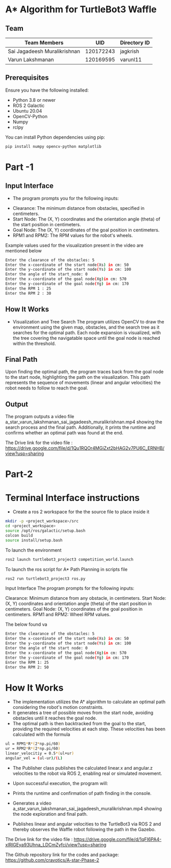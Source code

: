 # A* Algorithm for TurtleBot3 Waffle

## Team  
| Team Members                 | UID       | Directory ID |
|------------------------------|-----------|--------------|
| Sai Jagadeesh Muralikrishnan | 120172243 | jagkrish     |
| Varun Lakshmanan             | 120169595 | varunl11     |
## Prerequisites
Ensure you have the following installed:
- Python 3.8 or newer
- ROS 2 Galactic
- Ubuntu 20.04
- OpenCV-Python
- Numpy
- rclpy

You can install Python dependencies using pip:
```bash
pip install numpy opencv-python matplotlib
```
# Part -1

## Input Interface
* The program prompts you for the following inputs:

- Clearance: The minimum distance from obstacles, specified in centimeters.
- Start Node: The (X, Y) coordinates and the orientation angle (theta) of the start position in centimeters.
- Goal Node: The (X, Y) coordinates of the goal position in centimeters.
- RPM1 and RPM2: The RPM values for the robot's wheels.

Example values used for the visualization present in the video are mentioned below
```bash
Enter the clearance of the obstacles: 5
Enter the x-coordinate of the start node(Xs) in cm: 50
Enter the y-coordinate of the start node(Ys) in cm: 100
Enter the angle of the start_node: 0
Enter the x-coordinate of the goal node(Xg)in cm: 570
Enter the y-coordinate of the goal node(Yg) in cm: 170
Enter the RPM 1 : 25
Enter the RPM 2 : 30
```

## How It Works
* Visualization and Tree Search
The program utilizes OpenCV to draw the environment using the given map, obstacles, and the search tree as it searches for the optimal path. Each node expansion is visualized, with the tree covering the navigatable space until the goal node is reached within the threshold.

## Final Path
Upon finding the optimal path, the program traces back from the goal node to the start node, highlighting the path on the visualization. This path represents the sequence of movements (linear and angular velocities) the robot needs to follow to reach the goal.

## Output
The program outputs a video file a_star_varun_lakshmanan_sai_jagadeesh_muralikrishnan.mp4 showing the search process and the final path. Additionally, it prints the runtime and confirms whether an optimal path was found at the end.

The  Drive link for the video file : https://drive.google.com/file/d/1Qu1RQOr4MGiZxt2bHAG2v7PU6C_ERNHB/view?usp=sharing 

# Part-2

# Terminal Interface instructions
* Create a ros 2 workspace for the the source file to place inside it 
```bash
mkdir -p <project_workspace>/src
cd <project_workspace>
source /opt/ros/galactic/setup.bash
colcon build 
source install/setup.bash
```
To launch the environment
```bash
ros2 launch turtlebot3_project3 competition_world.launch
```
To launch the ros script for A* Path Planning in scripts file
```bash
ros2 run turtlebot3_project3 ros.py
```

Input Interface
The program prompts for the following inputs:

Clearance: Minimum distance from any obstacle, in centimeters.
Start Node: (X, Y) coordinates and orientation angle (theta) of the start position in centimeters.
Goal Node: (X, Y) coordinates of the goal position in centimeters.
RPM1 and RPM2: Wheel RPM values.

The below found va
```bash
Enter the clearance of the obstacles: 5
Enter the x-coordinate of the start node(Xs) in cm: 50
Enter the y-coordinate of the start node(Ys) in cm: 100
Enter the angle of the start node: 0
Enter the x-coordinate of the goal node(Xg)in cm: 570
Enter the y-coordinate of the goal node(Yg) in cm: 170
Enter the RPM 1: 25
Enter the RPM 2: 50
```
# How It Works
- The implementation utilizes the A* algorithm to calculate an optimal path considering the robot's motion constraints. 
- It generates a tree of possible moves from the start node, avoiding obstacles until it reaches the goal node. 
- The optimal path is then backtracked from the goal to the start, providing the required velocities at each step.
These velocities has been calculated with the formula
```bash
ul = RPM1*R*(2*np.pi/60)
ur = RPM2*R*(2*np.pi/60)
linear_velocitiy = 0.5*(ul+ur)
angular_vel = (ul-ur)/(L)
```
- The Publisher class publishes the calculated linear.x and angular.z velocities to the robot via ROS 2, enabling real or simulated movement.
- Upon successful execution, the program will:

- Prints the runtime and confirmation of path finding in the console.
- Generates a video a_star_varun_lakshmanan_sai_jagadeesh_muralikrishnan.mp4 showing the node exploration and final path.
- Publishes linear and angular velocities to the TurtleBot3 via ROS 2 and thereby observes the Waffle robot following the path in the Gazebo.

The  Drive link for the video file : https://drive.google.com/file/d/1qFI6PA4-xlRlGEya93Uhna_LDCmZyfci/view?usp=sharing 

The Github repository link for the codes and package:
https://github.com/cravotics/A-star-Phase-2 
